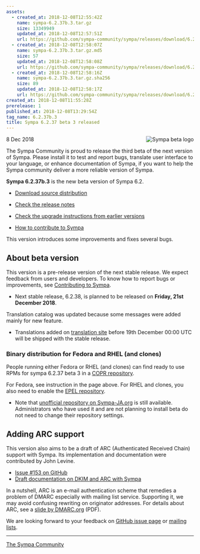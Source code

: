 ```yaml
---
assets:
  - created_at: 2018-12-08T12:55:42Z
    name: sympa-6.2.37b.3.tar.gz
    size: 13349949
    updated_at: 2018-12-08T12:57:51Z
    url: https://github.com/sympa-community/sympa/releases/download/6.2.37b.3/sympa-6.2.37b.3.tar.gz
  - created_at: 2018-12-08T12:58:07Z
    name: sympa-6.2.37b.3.tar.gz.md5
    size: 57
    updated_at: 2018-12-08T12:58:08Z
    url: https://github.com/sympa-community/sympa/releases/download/6.2.37b.3/sympa-6.2.37b.3.tar.gz.md5
  - created_at: 2018-12-08T12:58:16Z
    name: sympa-6.2.37b.3.tar.gz.sha256
    size: 89
    updated_at: 2018-12-08T12:58:17Z
    url: https://github.com/sympa-community/sympa/releases/download/6.2.37b.3/sympa-6.2.37b.3.tar.gz.sha256
created_at: 2018-12-08T11:55:28Z
prerelease: 1
published_at: 2018-12-08T13:29:54Z
tag_name: 6.2.37b.3
title: Sympa 6.2.37 beta 3 released
---
```


<img align="right" src="https://assets.sympa.community/logos/sympa_beta.png" title="Sympa beta logo"/> 8 Dec 2018

The Sympa Community is proud to release the third beta of the next version of Sympa. Please install it to test and report bugs, translate user interface to your language, or enhance documentation of Sympa, if you want to help the Sympa community deliver a more reliable version of Sympa.

**Sympa 6.2.37b.3** is the new beta version of Sympa 6.2.

  - [Download source distribution](https://github.com/sympa-community/sympa/releases/download/6.2.37b.3/sympa-6.2.37b.3.tar.gz)

  - [Check the release notes](https://github.com/sympa-community/sympa/blob/6.2.37b.3/NEWS.md)

  - [Check the upgrade instructions from earlier versions](https://sympa-community.github.io/manual/upgrade/notes.html)

  - [How to contribute to Sympa](https://github.com/sympa-community/sympa/blob/6.2.37b.3/CONTRIBUTING.md)

This version introduces some improvements and fixes several bugs.

About beta version
---------------------

This version is a pre-release version of the next stable release.  We expect feedback from users and developers.  To know how to report bugs or improvements, see [Contributing to Sympa](https://github.com/sympa-community/sympa/blob/6.2.37b.3/CONTRIBUTING.md).

  - Next stable release, 6.2.38, is planned to be released on **Friday, 21st December 2018**.

Translation catalog was updated because some messages were added mainly for new feature.

  - Translations added on [translation site](https://translate.sympa.org/) before 19th December 00:00 UTC will be shipped with the stable release.

### Binary distribution for Fedora and RHEL (and clones)

People running either Fedora or RHEL (and clones) can find ready to use RPMs for sympa 6.2.37 beta 3 in a [COPR repository](https://copr.fedorainfracloud.org/coprs/xavierb/sympa/).

For Fedora, see instruction in the page above.  For RHEL and clones, you also need to enable the [EPEL repository](https://www.fedoraproject.org/wiki/EPEL).

  * Note that [unofficial repository on Sympa-JA.org](http://sympa-ja.org/download/rhel/) is still available.  Administrators who have used it and are not planning to install beta do not need to change their repository settings.

Adding ARC support
------------------

This version also aims to be a draft of ARC (Authenticated Received Chain) support with Sympa.  Its implementation and documentation were contributed by John Levine.
  - [Issue #153 on GitHub](https://github.com/sympa-community/sympa/issues/153)
  - [Draft documentation on DKIM and ARC with Sympa](https://sympa-community.github.io/manual/customize/dkim-arc.html)

In a nutshell, ARC is an e-mail authentication scheme that remedies a problem of DMARC especially with mailing list service.  Supporting it, we may avoid confusing rewriting on originator addresses.  For details about ARC, see a [slide by DMARC.org](https://dmarc.org/presentations/ARC-Overview-2016Q3-v01.pdf) (PDF).

We are looking forward to your feedback on [GitHub issue page](https://github.com/sympa-community/sympa/issues/153) or [mailing lists](https://sympa-community.github.io/community/lists.html).

----
[The Sympa Community](https://github.com/sympa-community)
